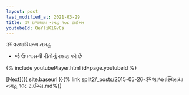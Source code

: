 ```yaml
---
layout: post
last_modified_at: 2021-03-29
title: ૐ ઇજયાય નમહ ૧૦૮ ટાઈમ્સ
youtubeId: QeYliK1GvCs
---
```

 
 
 ૐ વરથાધિપત્ય નમહ  
 
 -  જે ઉપવાસની રીતોનું રક્ષણ કરે છે 
 
  
 
  
 
 
 
 
 
 


{% include youtubePlayer.html id=page.youtubeId %}
 
[Next]({{ site.baseurl }}{% link  split2/_posts/2015-05-26-ૐ શાશ્વતસ્થિરાયા નમહ ૧૦૮ ટાઈમ્સ.md%})
 
